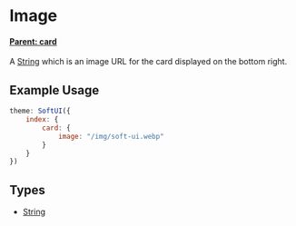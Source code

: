 # Image

#### **[Parent: card](/docs/index/card/)**

A [String](https://developer.mozilla.org/en-US/docs/Web/JavaScript/Reference/Global_Objects/String) which is an image URL for the card displayed on the bottom right.

## Example Usage

```js
theme: SoftUI({
    index: {
        card: {
            image: "/img/soft-ui.webp"
        }
    }
})
```

## Types

-   [String](https://developer.mozilla.org/en-US/docs/Web/JavaScript/Reference/Global_Objects/String)
